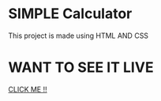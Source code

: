 # SIMPLE Calculator

This project is made using HTML AND CSS

# WANT TO SEE IT LIVE
<a href="https://gauravkesh.github.io/Calculator/">CLICK ME !!</a>
